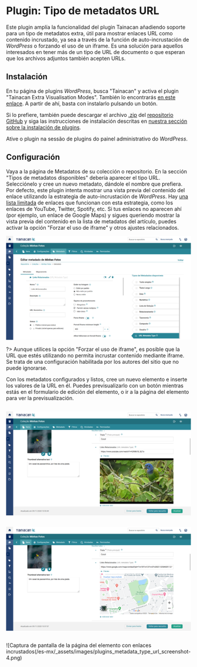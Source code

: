 # Plugin: Tipo de metadatos URL

Este plugin amplía la funcionalidad del plugin Tainacan añadiendo soporte para un tipo de metadatos extra, útil para mostrar enlaces URL como contenido incrustado, ya sea a través de la función de auto-incrustación de _WordPress_ o forzando el uso de un iframe. Es una solución para aquellos interesados en tener más de un tipo de URL de documento o que esperan que los archivos adjuntos también acepten URLs.

## Instalación

En tu página de plugins _WordPress_, busca "Tainacan" y activa el plugin "Tainacan Extra Visualisation Modes". También lo encontrarás [en este enlace](https://es.wordpress.org/plugins/tainacan-metadata-type-url/). A partir de ahí, basta con instalarlo pulsando un botón.

Si lo prefiere, también puede descargar el archivo [.zip](https://github.com/tainacan/tainacan-metadata-type-url/releases) del [repositorio GitHub](https://github.com/tainacan/tainacan-metadata-type-url) y siga las instrucciones de instalación descritas en [nuestra sección sobre la instalación de plugins](/es-mx/plugins#instalación-de-plugins).

Ative o plugin na sessão de plugins do painel administrativo do _WordPress_.

## Configuración

Vaya a la página de Metadatos de su colección o repositorio. En la sección "Tipos de metadatos disponibles" debería aparecer el tipo URL. Selecciónelo y cree un nuevo metadato, dándole el nombre que prefiera. Por defecto, este plugin intenta mostrar una vista previa del contenido del enlace utilizando la estrategia de auto-incrustación de _WordPress_. Hay [una lista limitada](https://wordpress.org/support/article/embeds/#okay-so-what-sites-can-i-embed-from ":ignore") de enlaces que funcionan con esta estrategia, como los enlaces de YouTube, Twitter, Spotify, etc. Si tus enlaces no aparecen ahí (por ejemplo, un enlace de Google Maps) y sigues queriendo mostrar la vista previa del contenido en la lista de metadatos del artículo, puedes activar la opción "Forzar el uso de iframe" y otros ajustes relacionados.

![Captura de pantalla de la página de configuración de metadatos](/es-mx/_assets/images/plugins_metadata_type_url_screenshot-1.png)

?> Aunque utilices la opción "Forzar el uso de iframe", es posible que la URL que estés utilizando no permita incrustar contenido mediante iframe. Se trata de una configuración habilitada por los autores del sitio que no puede ignorarse.

Con los metadatos configurados y listos, cree un nuevo elemento e inserte los valores de la URL en él. Puedes previsualizarlo con un botón mientras estás en el formulario de edición del elemento, o ir a la página del elemento para ver la previsualización.

<div style="display: flex;flex-wrap: wrap; justify-content: space-around;">

![Captura de pantalla de la página de creación de artículos con un vídeo de YouTube](/es-mx/_assets/images/plugins_metadata_type_url_screenshot-2.png ":size=380")

![Captura de pantalla de la página de creación de artículos con un enlace a Google Maps](/es-mx/_assets/images/plugins_metadata_type_url_screenshot-3.png ":size=380")

</div>

![Captura de pantalla de la página del elemento con enlaces incrustados(/es-mx/_assets/images/plugins_metadata_type_url_screenshot-4.png)

